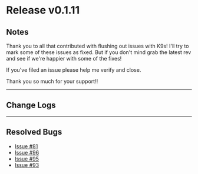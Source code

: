# Release v0.1.11

## Notes

Thank you to all that contributed with flushing out issues with K9s! I'll try
to mark some of these issues as fixed. But if you don't mind grab the latest
rev and see if we're happier with some of the fixes!

If you've filed an issue please help me verify and close.

Thank you so much for your support!!

---

## Change Logs

---

## Resolved Bugs

* [Issue #81](https://github.com/kswapd/k10s/issues/81)
* [Issue #96](https://github.com/kswapd/k10s/issues/96)
* [Issue #95](https://github.com/kswapd/k10s/issues/95)
* [Issue #93](https://github.com/kswapd/k10s/issues/93)
